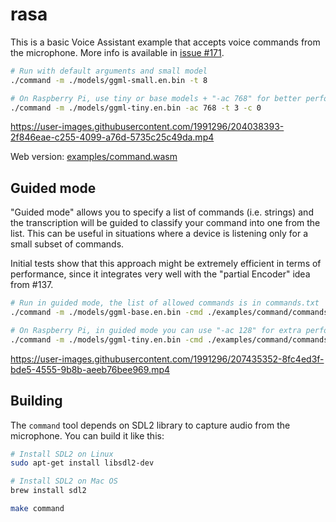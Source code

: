# rasa

This is a basic Voice Assistant example that accepts voice commands from the microphone.
More info is available in [issue #171](https://github.com/ggerganov/whisper.cpp/issues/171).

```bash
# Run with default arguments and small model
./command -m ./models/ggml-small.en.bin -t 8

# On Raspberry Pi, use tiny or base models + "-ac 768" for better performance
./command -m ./models/ggml-tiny.en.bin -ac 768 -t 3 -c 0
```

https://user-images.githubusercontent.com/1991296/204038393-2f846eae-c255-4099-a76d-5735c25c49da.mp4

Web version: [examples/command.wasm](/examples/command.wasm)

## Guided mode

"Guided mode" allows you to specify a list of commands (i.e. strings) and the transcription will be guided to classify your command into one from the list. This can be useful in situations where a device is listening only for a small subset of commands.

Initial tests show that this approach might be extremely efficient in terms of performance, since it integrates very well with the "partial Encoder" idea from #137.

```bash
# Run in guided mode, the list of allowed commands is in commands.txt
./command -m ./models/ggml-base.en.bin -cmd ./examples/command/commands.txt

# On Raspberry Pi, in guided mode you can use "-ac 128" for extra performance
./command -m ./models/ggml-tiny.en.bin -cmd ./examples/command/commands.txt -ac 128 -t 3 -c 0
```

https://user-images.githubusercontent.com/1991296/207435352-8fc4ed3f-bde5-4555-9b8b-aeeb76bee969.mp4


## Building

The `command` tool depends on SDL2 library to capture audio from the microphone. You can build it like this:

```bash
# Install SDL2 on Linux
sudo apt-get install libsdl2-dev

# Install SDL2 on Mac OS
brew install sdl2

make command
```
